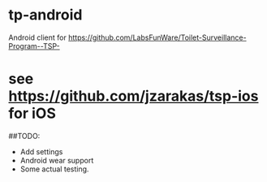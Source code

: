 tp-android
===========
Android client for https://github.com/LabsFunWare/Toilet-Surveillance-Program--TSP-

see https://github.com/jzarakas/tsp-ios for iOS
==========
##TODO:
* Add settings
* Android wear support
* Some actual testing. 

